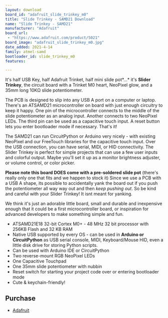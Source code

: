 ```yaml
---
layout: download
board_id: "adafruit_slide_trinkey_m0"
title: "Slide Trinkey - SAMD21 Download"
name: "Slide Trinkey - SAMD21"
manufacturer: "Adafruit"
board_url:
 - "https://www.adafruit.com/product/5021"
board_image: "adafruit_slide_trinkey_m0.jpg"
date_added: 2021-4-14
family: atmel-samd
bootloader_id: slide_trinkey_m0
features:

---
```


It's half USB Key, half Adafruit Trinket, half mini slide pot*...* it's **Slider Trinkey**, the circuit board with a Trinket M0 heart, NeoPixel glow, and a 35mm long 10KΩ slide potentiometer.

The PCB is designed to slip into any USB A port on a computer or laptop. There's an ATSAMD21 microcontroller on board with just enough circuitry to keep it happy. One pin of the microcontroller connects to the middle of the slide potentiometer as an analog input. Another connects to two NeoPixel LEDs. The third pin can be used as a capacitive touch input. A reset button lets you enter bootloader mode if necessary. That's it!

The SAMD21 can run CircuitPython or Arduino very nicely - with existing NeoPixel and our FreeTouch libraries for the capacitive touch input. Over the USB connection, you can have serial, MIDI, or HID connectivity. The Slider Trinkey is perfect for simple projects that can use a few user inputs and colorful output. Maybe you'll set it up as a monitor brightness adjuster, or volume control, or color picker.

**Please note this board DOES come with a pre-soldered slide pot** (there's really only one that fits and we happen to stock it) Since we use a PCB with a USB A shape, its possible to accidentally yank the board out if you push the potentiometer all way way out and then *keep pushing out*. So be kind and careful with your Slider Trinkey! It isnt meant for yanking.

We think it's just an adorable little board, small and durable and inexpensive enough that it could be a first microcontroller board, or inspiration for advanced developers to make something simple and fun.

- ATSAMD21E18 32-bit Cortex M0+ - 48 MHz 32 bit processor with 256KB Flash and 32 KB RAM
- Native USB supported by every OS - can be used in **Arduino or CircuitPython** as USB serial console, MIDI, Keyboard/Mouse HID, even a little disk drive for storing Python scripts.
- Can be used with Arduino IDE or CircuitPython
- Two reverse-mount RGB NeoPixel LEDs
- One Capacitive Touchpad
- One 35mm slide potentiometer with nubbin
- Reset switch for starting your project code over or entering bootloader mode
- Cute & keychain-friendly!

## Purchase

* [Adafruit](https://www.adafruit.com/product/5021)
